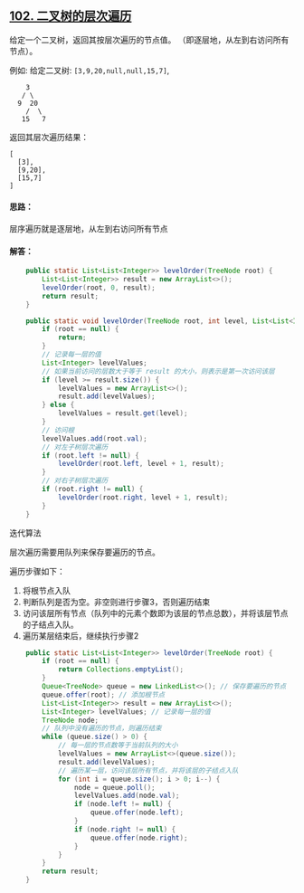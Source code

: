 ## [102. 二叉树的层次遍历](https://leetcode-cn.com/problems/binary-tree-level-order-traversal/)
给定一个二叉树，返回其按层次遍历的节点值。 （即逐层地，从左到右访问所有节点）。

例如:
给定二叉树: `[3,9,20,null,null,15,7]`,
```
    3
   / \
  9  20
    /  \
   15   7
```
返回其层次遍历结果：
```
[
  [3],
  [9,20],
  [15,7]
]
```

#### 思路：
层序遍历就是逐层地，从左到右访问所有节点

#### 解答：
```Java
    public static List<List<Integer>> levelOrder(TreeNode root) {
        List<List<Integer>> result = new ArrayList<>();
        levelOrder(root, 0, result);
        return result;
    }

    public static void levelOrder(TreeNode root, int level, List<List<Integer>> result) {
        if (root == null) {
            return;
        }
        // 记录每一层的值
        List<Integer> levelValues;
        // 如果当前访问的层数大于等于 result 的大小，则表示是第一次访问该层
        if (level >= result.size()) {
            levelValues = new ArrayList<>();
            result.add(levelValues);
        } else {
            levelValues = result.get(level);
        }
        // 访问根
        levelValues.add(root.val);
        // 对左子树层次遍历
        if (root.left != null) {
            levelOrder(root.left, level + 1, result);
        }
        // 对右子树层次遍历
        if (root.right != null) {
            levelOrder(root.right, level + 1, result);
        }
    }
```

迭代算法

层次遍历需要用队列来保存要遍历的节点。

遍历步骤如下：

1. 将根节点入队
2. 判断队列是否为空。非空则进行步骤3，否则遍历结束
3. 访问该层所有节点（队列中的元素个数即为该层的节点总数），并将该层节点的子结点入队。
4. 遍历某层结束后，继续执行步骤2

```Java
    public static List<List<Integer>> levelOrder(TreeNode root) {
        if (root == null) {
            return Collections.emptyList();
        }
        Queue<TreeNode> queue = new LinkedList<>(); // 保存要遍历的节点
        queue.offer(root); // 添加根节点
        List<List<Integer>> result = new ArrayList<>();
        List<Integer> levelValues; // 记录每一层的值
        TreeNode node;
        // 队列中没有遍历的节点，则遍历结束
        while (queue.size() > 0) {
            // 每一层的节点数等于当前队列的大小
            levelValues = new ArrayList<>(queue.size());
            result.add(levelValues);
            // 遍历某一层，访问该层所有节点，并将该层的子结点入队
            for (int i = queue.size(); i > 0; i--) {
                node = queue.poll();
                levelValues.add(node.val);
                if (node.left != null) {
                    queue.offer(node.left);
                }
                if (node.right != null) {
                    queue.offer(node.right);
                }
            }
        }
        return result;
    }

```